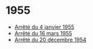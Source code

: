 # 1955

- [Arrêté du 4 janvier 1955](arrete-du-4-janvier-1955)
- [Arrêté du 16 mars 1955](arrete-du-16-mars-1955)
- [Arrêté du 20 décembre 1954](arrete-du-20-decembre-1954)
